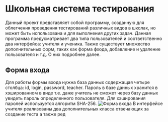 # Школьная система тестирования
Данный проект представляет собой программу, созданную для облегчения проведения тестирований различных видов в школах,
но может быть использована и для выполнения других задач. Данная программа предусматривает два типа пользователей
и соответственно два интерфейса: учителя и ученика. Также существует множество дополнительных форм, таких как форма фхода, 
добавление и удаление пользователя и т.д. О них подробнее далее.
## Форма входа
Для работы формы входа нужна база данных содержащая четыре столбца: id, login, password, teacher. Пароль в базе данных
хранится в хэшированном в виде т.е. даже учитель не сможет через базу данных увидеть пароль определенного пользователя.
Для хэширования паролей используется алгоритм SHA-256.
![Форма входа](https://raw.githubusercontent.com/leonidlitvinoff/images/master/login_form_1.png?token=AMCM2LHKHU656EPAFD4YLZ25ZQUXQ)
В интерфейсе учителя реализованы два дополнительных класса отвечающих за создание теста а также ред
